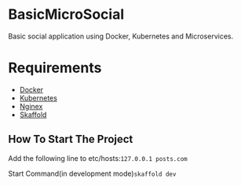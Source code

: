 # BasicMicroSocial
Basic social application using Docker, Kubernetes and Microservices.

# Requirements

-   [Docker](https://www.docker.com/get-started)
-   [Kubernetes](https://docs.docker.com/desktop/kubernetes)
-   [Nginex](https://kubernetes.github.io/ingress-nginx/deploy/#quick-start)
-   [Skaffold](https://skaffold.dev/)

## How To Start The Project

Add the following line to etc/hosts:`127.0.0.1 posts.com`

Start Command(in development mode)`skaffold dev`
